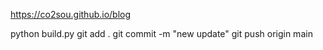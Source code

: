 https://co2sou.github.io/blog

python build.py
git add .
git commit -m "new update"
git push origin main
